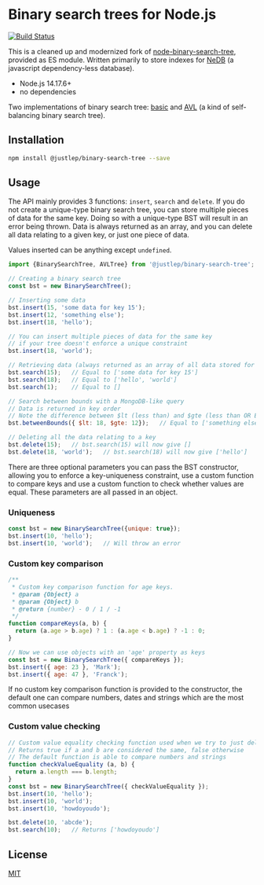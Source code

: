 # Binary search trees for Node.js 
[![Build Status](https://api.travis-ci.com/justlep/binary-search-tree.svg?branch=master)](https://app.travis-ci.com/github/justlep/binary-search-tree)

This is a cleaned up and modernized fork of [node-binary-search-tree](https://github.com/louischatriot/node-binary-search-tree/), 
provided as ES module. Written primarily to store indexes for <a href="https://github.com/justlep/nedb" target="_blank">NeDB</a> (a javascript dependency-less database).


* Node.js 14.17.6+
* no dependencies


Two implementations of binary search tree: <a href="http://en.wikipedia.org/wiki/Binary_search_tree" target="_blank">basic</a> and <a href="http://en.wikipedia.org/wiki/AVL_tree" target="_blank">AVL</a> (a kind of self-balancing binary search tree). 

## Installation

```bash
npm install @justlep/binary-search-tree --save
```

## Usage
The API mainly provides 3 functions: `insert`, `search` and `delete`. If you do not create a unique-type binary search tree, you can store multiple pieces of data for the same key. Doing so with a unique-type BST will result in an error being thrown. Data is always returned as an array, and you can delete all data relating to a given key, or just one piece of data.

Values inserted can be anything except `undefined`.

```javascript
import {BinarySearchTree, AVLTree} from '@justlep/binary-search-tree';

// Creating a binary search tree
const bst = new BinarySearchTree();

// Inserting some data
bst.insert(15, 'some data for key 15');
bst.insert(12, 'something else');
bst.insert(18, 'hello');

// You can insert multiple pieces of data for the same key
// if your tree doesn't enforce a unique constraint
bst.insert(18, 'world');

// Retrieving data (always returned as an array of all data stored for this key)
bst.search(15);   // Equal to ['some data for key 15']
bst.search(18);   // Equal to ['hello', 'world']
bst.search(1);    // Equal to []

// Search between bounds with a MongoDB-like query
// Data is returned in key order
// Note the difference between $lt (less than) and $gte (less than OR EQUAL)
bst.betweenBounds({ $lt: 18, $gte: 12});   // Equal to ['something else', 'some data for key 15']

// Deleting all the data relating to a key
bst.delete(15);   // bst.search(15) will now give []
bst.delete(18, 'world');   // bst.search(18) will now give ['hello']
```

There are three optional parameters you can pass the BST constructor, allowing you to enforce a key-uniqueness constraint, use a custom function to compare keys and use a custom function to check whether values are equal. These parameters are all passed in an object.

### Uniqueness

```javascript
const bst = new BinarySearchTree({unique: true});
bst.insert(10, 'hello');
bst.insert(10, 'world');   // Will throw an error
```

### Custom key comparison

```javascript
/**
 * Custom key comparison function for age keys.
 * @param {Object} a
 * @param {Object} b
 * @return {number} - 0 / 1 / -1
 */
function compareKeys(a, b) {
  return (a.age > b.age) ? 1 : (a.age < b.age) ? -1 : 0;
}

// Now we can use objects with an 'age' property as keys
const bst = new BinarySearchTree({ compareKeys });
bst.insert({ age: 23 }, 'Mark');
bst.insert({ age: 47 }, 'Franck');
```
If no custom key comparison function is provided to the constructor, the default one can compare numbers, dates and strings
which are the most common usecases

### Custom value checking

```javascript
// Custom value equality checking function used when we try to just delete one piece of data
// Returns true if a and b are considered the same, false otherwise
// The default function is able to compare numbers and strings
function checkValueEquality (a, b) {
  return a.length === b.length;
}
const bst = new BinarySearchTree({ checkValueEquality });
bst.insert(10, 'hello');
bst.insert(10, 'world');
bst.insert(10, 'howdoyoudo');

bst.delete(10, 'abcde');
bst.search(10);   // Returns ['howdoyoudo']
```


## License 

[MIT](./LICENSE)
